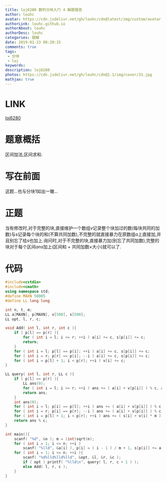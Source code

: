 ```yaml
---
title: loj6280 数列分块入门 4 解题报告
author: louhc
avatar: https://cdn.jsdelivr.net/gh/louhc/cdn@latest/img/custom/avatar.jpg
authorLink: louhc.github.io
authorAbout: louhc
authorDesc: louhc
categories: 题解
date: 2019-01-23 08:20:15
comments: true
tags: 
 - 分块
 - loj
keywords: 
description: loj6280
photos: https://cdn.jsdelivr.net/gh/louhc/cdn@1.1/img/cover/31.jpg
mathjax: true
---
```


# LINK

[loj6280](https://loj.ac/problem/6280)

# 题意概括

区间加法,区间求和.

# 写在前面

这题...也与分块1如出一辙...

# 正题

当有修改时,对于完整的块,直接维护一个数组$v$记录整个块加过的数(每块共同的加数)与s记录每个块的和(不算共同加数),不完整的就直接暴力在原数组$a$上直接加,并且别忘了给$s$也加上.询问时,对于不完整的块,直接暴力加(别忘了共同加数),完整的块对于每个区间$ans$加上(区间和 + 共同加数$\times$大小)就可以了.

# 代码

```cpp
#include<cstdio>
#include<cmath>
using namespace std;
#define MAXN 50005
#define LL long long

int n, t, m;
LL a[MAXN], p[MAXN], v[500], s[500];
LL opt, l, r, c;

void Add( int l, int r, int c ){
	if ( p[l] == p[r] ){
		for ( int i = l; i <= r; ++i ) a[i] += c, s[p[i]] += c;
		return;
	}
	for ( int i = l; p[l] == p[i]; ++i ) a[i] += c, s[p[i]] += c;
	for ( int i = r; p[r] == p[i]; --i ) a[i] += c, s[p[i]] += c;
	for ( int i = p[l] + 1; i < p[r]; ++i ) v[i] += c;
}

LL query( int l, int r, LL c ){
	if ( p[l] == p[r] ){
		LL ans(0);
		for ( int i = l; i <= r; ++i ) ans += ( a[i] + v[p[i]] ) % c, ans %= c;
		return ans;
	}
	int ans(0);
	for ( int i = l; p[i] == p[l]; ++i ) ans += ( a[i] + v[p[i]] ) % c, ans %= c;
	for ( int i = r; p[i] == p[r]; --i ) ans += ( a[i] + v[p[i]] ) % c, ans %= c;
	for ( int i = p[l] + 1; i < p[r]; ++i ) ans += ( s[i] + v[i] * m ) % c, ans %= c;
	return ans % c;
}

int main(){
	scanf( "%d", &n ); m = (int)sqrt(n);
	for ( int i = 1; i <= n; ++i )
		scanf( "%lld", &a[i] ), p[i] = ( i - 1 ) / m + 1, s[p[i]] += a[i];
	for ( int i = 1; i <= n; ++i ){
		scanf( "%d%lld%lld%lld", &opt, &l, &r, &c );
		if ( opt ) printf( "%lld\n", query( l, r, c + 1 ) );
		else Add( l, r, c );
	}
}
```